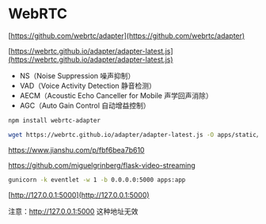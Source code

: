# WebRTC

[https://github.com/webrtc/adapter](https://github.com/webrtc/adapter)

[https://webrtc.github.io/adapter/adapter-latest.js](https://webrtc.github.io/adapter/adapter-latest.js)


- NS（Noise Suppression 噪声抑制）
- VAD（Voice Activity Detection 静音检测）
- AECM（Acoustic Echo Canceller for Mobile 声学回声消除）
- AGC（Auto Gain Control 自动增益控制）


```bash
npm install webrtc-adapter
```


```bash
wget https://webrtc.github.io/adapter/adapter-latest.js -O apps/static/js/adapter-latest.js
```

https://www.jianshu.com/p/fbf6bea7b610


https://github.com/miguelgrinberg/flask-video-streaming


```bash
gunicorn -k eventlet -w 1 -b 0.0.0.0:5000 apps:app
```

[http://127.0.0.1:5000](http://127.0.0.1:5000)

注意：http://127.0.0.1:5000 这种地址无效
